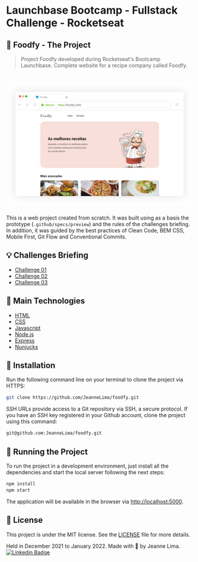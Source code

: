 # Launchbase Bootcamp - Fullstack Challenge - Rocketseat

## 🍲 Foodfy - The Project

> Project Foodfy developed during Rocketseat's Bootcamp Launchbase.
> Complete website for a recipe company called Foodfy.

<h1 align="center">
  <img alt="Foodfy" title="Foodfy mockup" src=".github/assets/foodfy-mockup.png" />
</h1>

This is a web project created from scratch.
It was built using as a basis the prototype (`.github/specs/preview`) and the rules of the challenges briefing.
In addition, it was guided by the best practices of Clean Code, BEM CSS, Mobile First, Git Flow and Conventional Commits.

## 💡 Challenges Briefing
- [Challenge 01](https://github.com/JeanneLima/bootcamp-launchbase-desafios-02/blob/master/desafios/02-foodfy.md)
- [Challenge 02](https://github.com/JeanneLima/bootcamp-launchbase-desafios-03/blob/master/desafios/03-refatorando-foodfy.md)
- [Challenge 03](https://github.com/JeanneLima/bootcamp-launchbase-desafios-04/blob/master/desafios/04-admin-foodfy.md)

## 📌 Main Technologies

- [HTML](https://developer.mozilla.org/en-US/docs/Web/HTML)
- [CSS](https://developer.mozilla.org/en-US/docs/Web/CSS)
- [Javascript](https://developer.mozilla.org/en-US/docs/Web/JavaScript)
- [Node.js](https://nodejs.org/en/about/)
- [Express](http://expressjs.com)
- [Nunjucks](https://mozilla.github.io/nunjucks/)


## 📂 Installation

Run the following command line on your terminal to clone the project via HTTPS:

```bash
git clone https://github.com/JeanneLima/foodfy.git
```

SSH URLs provide access to a Git repository via SSH, a secure protocol. If you have an SSH key registered in your Github account, clone the project using this command:

```bash
git@github.com:JeanneLima/foodfy.git
```

## 🚀 Running the Project

To run the project in a development environment, just install all the dependencies and start the local server following the next steps:
```bash
npm install
npm start
```

The application will be available in the browser via [http://localhost:5000](http://localhost:5000).

## 📜 License

This project is under the MIT license. See the [LICENSE](https://github.com/JeanneLima/foodfy/blob/develop/LICENSE) file for more details.

Held in December 2021 to January 2022.
Made with 💜 by Jeanne Lima.
[![Linkedin Badge](https://img.shields.io/badge/-LinkedIn-blue?style=flat-square&logo=Linkedin&logoColor=white)](https://www.linkedin.com/in/jeannecslima/)
